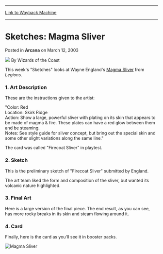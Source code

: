 
---
[Link to Wayback Machine](https://web.archive.org/web/20211130181645/https://magic.wizards.com/en/articles/archive/arcana/sketches-magma-sliver-2003-03-12)

[_metadata_:author]:- "Wizards of the Coast"
[_metadata_:description]:- "This week's `Sketches` looks at Wayne England's Magma Sliver from Legions. 1. Art Description These are the instructions given to the artist: `Color: Red Location: Skirk Ridge Action: Show a large, powerful sliver with plating on its skin that appears to be made of magma & fire. These plates can have a red glow between them and be steaming. Notes: See style guide for sliver"
[_metadata_:generator]:- "Drupal 7 (http://drupal.org)"
[_metadata_:node]:- "605336"
[_metadata_:publish_date]:- "2003-03-12"
[_metadata_:source]:- "div-main-content"
[_metadata_:title]:- "Sketches: Magma Sliver"
[_metadata_:wayback_capture_timestamp]:- "2021-11-30 18:16:45"
[_metadata_:wayback_raw_url]:- "https://web.archive.org/web/20211130181645id_/https://magic.wizards.com/en/articles/archive/arcana/sketches-magma-sliver-2003-03-12"
[_metadata_:wayback_url]:- "https://magic.wizards.com/en/articles/archive/arcana/sketches-magma-sliver-2003-03-12"
---


Sketches: Magma Sliver
======================



 Posted in **Arcana**
 on March 12, 2003 






![](https://media.magic.wizards.com/styles/auth_small/public/images/person/wizards_author.jpg)
By Wizards of the Coast











This week's "Sketches" looks at Wayne England's [Magma Sliver](https://gatherer.wizards.com/Pages/Card/Details.aspx?name=Magma+Sliver) from *Legions*. 


### 1. Art Description


These are the instructions given to the artist:


"Color: Red  
 Location: Skirk Ridge  
 Action: Show a large, powerful sliver with plating on its skin that appears to be made of magma & fire. These plates can have a red glow between them and be steaming.  
 Notes: See style guide for sliver concept, but bring out the special skin and some other slight variations along the same line."


The card was called "Firecoat Sliver" in playtest.


### 2. Sketch


This is the preliminary sketch of "Firecoat Sliver" submitted by England. 


The art team liked the form and composition of the sliver, but wanted its volcanic nature highlighted. 


### 3. Final Art


Here is a large version of the final piece. The end result, as you can see, has more rocky breaks in its skin and steam flowing around it.


### 4. Card


Finally, here is the card as you'll see it in booster packs.


![Magma Sliver](http://gatherer.wizards.com/Handlers/Image.ashx?type=card&name=Magma+Sliver)





